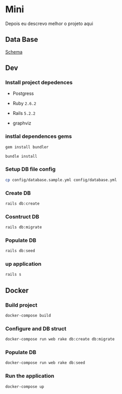 # Mini

Depois eu descrevo melhor o projeto aqui

## Data Base

[Schema](erd.pdf)

## Dev

### Install project depedences

- Postgress

- Ruby `2.6.2`

- Rails `5.2.2`

- graphviz

### instlal dependences gems

```sh
gem install bundler
```

```sh
bundle install
```

### Setup DB file config

```sh
cp config/database.sample.yml config/database.yml
```

### Create DB

```sh
rails db:create
```

### Cosntruct DB
```sh
rails db:migrate
```

### Populate DB
```sh
rails db:seed
```

### up application

```sh
rails s
```

## Docker

### Build project

```sh
docker-compose build
```

### Configure and DB struct

```sh
docker-compose run web rake db:create db:migrate
```

### Populate DB

```sh
docker-compose run web rake db:seed
```

### Run the application

```sh
docker-compose up
```
